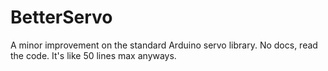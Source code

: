 # BetterServo

A minor improvement on the standard Arduino servo library. No docs, read the code. It's like 50 lines max anyways.

